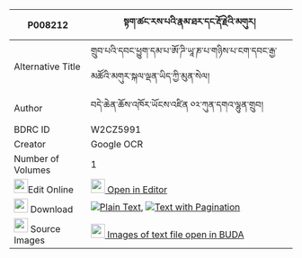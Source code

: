 |P008212|སྟག་ཚང་རས་པའི་རྣམ་ཐར་དང་རྡོ་རྗེའི་མགུར། 
| --- | --- 
|Alternative Title |གྲུབ་པའི་དབང་ཕྱུག་དམ་པ་ཨོ་ཌི་ཡཱ་ཎ་པ་གཉིས་པ་ངག་དབང་རྒྱ་མཚོའི་མགུར་སྐལ་ལྡན་ཡིད་ཀྱི་མུན་སེལ།
|Author| བདེ་ཆེན་ཆོས་འཁོར་ཡོངས་འཛིན ༠༢་ཀུན་དགའ་ལྷུན་གྲུབ།
|BDRC ID | W2CZ5991
|Creator | Google OCR
|Number of Volumes| 1
|<img width="25" src="https://img.icons8.com/color/25/000000/edit-property.png">Edit Online| [<img width="25" src="https://avatars.githubusercontent.com/u/45091458?s=200&v=4"> Open in Editor](http://editor.openpecha.org/P008212)
|<img width="25" src="https://img.icons8.com/fluent/48/000000/download-2.png"/>  Download | [![](https://img.icons8.com/color/20/000000/txt.png)Plain Text](https://github.com/Openpecha/P008212/releases/download/v1/taktsang_repa_i_namtar_dang_do_plain_P008212.zip), [![](https://img.icons8.com/color/20/000000/txt.png)Text with Pagination](https://github.com/Openpecha/P008212/releases/download/v1/taktsang_repa_i_namtar_dang_do_pages_P008212.zip)
|<img width="25" src="https://img.icons8.com/plasticine/100/000000/pictures-folder.png"/>  Source Images | [<img width="25" src="https://library.bdrc.io/icons/BUDA-small.svg"> Images of text file open in BUDA](https://library.bdrc.io/show/bdr:W2CZ5991)